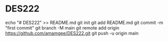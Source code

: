 # DES222
echo "# DES222" >> README.md
git init
git add README.md
git commit -m "first commit"
git branch -M main
git remote add origin https://github.com/amamgee/DES222.git
git push -u origin main
